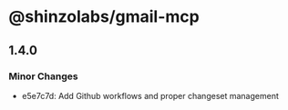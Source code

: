 # @shinzolabs/gmail-mcp

## 1.4.0

### Minor Changes

- e5e7c7d: Add Github workflows and proper changeset management
